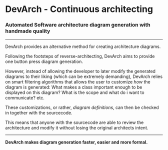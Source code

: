 # DevArch - Continuous architecting
### Automated Software architecture diagram generation with handmade quality
___
DevArch provides an alternative method for creating architecture diagrams.

Following the footsteps of reverse-architecting, DevArch aims to provide one button press diagram generation.

However, instead of allowing the developer to later modify the generated diagrams to their liking (which can be extremely demanding), DevArch relies on smart filtering algorithms that allows the user to customize *how* the diagram is generated: What makes a class important enough to be displayed on this diagram? What is the scope and what do i want to communicate? etc.

These customizations, or rather, *diagram definitions*, can then be checked in together with the sourcecode. 

This means that anyone with the sourcecode are able to review the architecture and modify it without losing the original architects intent.
___
**DevArch makes diagram generation faster, easier and more formal.**


